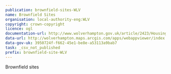 ```yaml
---
publication: brownfield-sites-WLV
name: Brownfield Sites
organisation: local-authority-eng:WLV
copyright: crown-copyright
licence: ogl
documentation-url: http://www.wolverhampton.gov.uk/article/2423/Housing-Site-Information
data-url: http://wolverhampton.maps.arcgis.com/apps/webappviewer/index.html?id=2e36e2eff14e40c480194b42b33a0abc
data-gov-uk: 3950724f-f662-45e1-be8e-a53113a9bab7
task: _csv_not_published
prefix: brownfield-site-WLV
---
```


Brownfield sites

